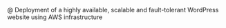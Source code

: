 @ Deployment of a highly available, scalable and fault-tolerant WordPress website using AWS infrastructure
